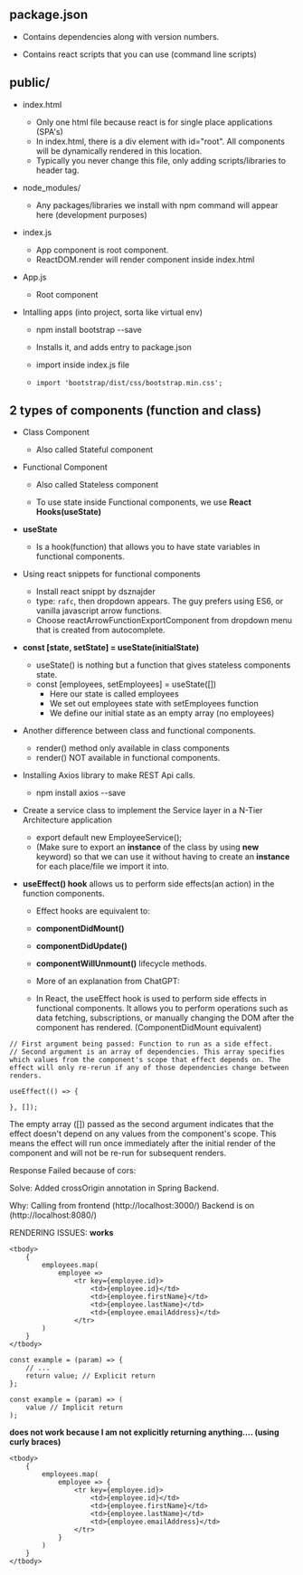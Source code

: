 ## package.json

- Contains dependencies along with version numbers.

- Contains react scripts that you can use (command line scripts)

## public/

- index.html
    -   Only one html file because react is for single place applications (SPA's)
    -   In index.html, there is a div element with id="root". All components will be dynamically 
    rendered in this location.
    -   Typically you never change this file, only adding scripts/libraries to header tag.

- node_modules/
    -   Any packages/libraries we install with npm command will appear here (development purposes)

- index.js
    -   App component is root component.
    -   ReactDOM.render will render component inside index.html

- App.js
    -   Root component


- Intalling apps (into project, sorta like virtual env)

    -   npm install bootstrap --save

    -   Installs it, and adds entry to package.json

    -   import inside index.js file

    -   ```import 'bootstrap/dist/css/bootstrap.min.css';```


## 2 types of components (function and class)

- Class Component

    -   Also called Stateful component

- Functional Component

    -   Also called Stateless component

    -   To use state inside Functional components, we use **React Hooks(useState)**

-   **useState**

    -   Is a hook(function) that allows you to have state variables in functional components.


- Using react snippets for functional components

    -   Install react snippt by dsznajder 
    -   type: ```rafc```, then dropdown appears. The guy prefers using ES6, or vanilla javascript arrow functions.
    -   Choose reactArrowFunctionExportComponent from dropdown menu that is created from autocomplete.

-   **const [state, setState] = useState(initialState)**

    -   useState() is nothing but a function that gives stateless components state.
    -   const [employees, setEmployees] = useState([])
        -   Here our state is called employees
        -   We set out employees state with setEmployees function
        -   We define our initial state as an empty array (no employees)

- Another difference between class and functional components.

    -   render() method only available in class components
    -   render() NOT available in functional components.


- Installing Axios library to make REST Api calls.
    -   npm install axios --save

- Create a service class to implement the Service layer in a N-Tier Architecture application

    -   export default new EmployeeService(); 
    -   (Make sure to export an **instance** of the class by using **new** keyword) so that we can use it without having to create an **instance** for each place/file we import it into. 


- **useEffect() hook** allows us to perform side effects(an action) in the function components.
    -   Effect hooks are equivalent to:
    -   **componentDidMount()**
    -   **componentDidUpdate()**
    -   **componentWillUnmount()** lifecycle methods.

    -   More of an explanation from ChatGPT:

    -   In React, the useEffect hook is used to perform side effects in functional components. It allows you to perform operations such as data fetching, subscriptions, or manually changing the DOM after the component has rendered. (ComponentDidMount equivalent)
```
// First argument being passed: Function to run as a side effect.
// Second argument is an array of dependencies. This array specifies which values from the component's scope that effect depends on. The effect will only re-rerun if any of those dependencies change between renders.

useEffect(() => {
    
}, []);
```

The empty array ([]) passed as the second argument indicates that the effect doesn't depend on any values from the component's scope. This means the effect will run once immediately after the initial render of the component and will not be re-run for subsequent renders.


Response Failed because of cors:

Solve: Added crossOrigin annotation in Spring Backend.

Why: Calling from frontend (http://localhost:3000/)
     Backend is on (http://localhost:8080/)



RENDERING ISSUES:
**works**
```
<tbody>
    { 
        employees.map(
            employee => 
                <tr key={employee.id}>
                    <td>{employee.id}</td>
                    <td>{employee.firstName}</td>
                    <td>{employee.lastName}</td>
                    <td>{employee.emailAddress}</td>
                </tr>
        )
    }
</tbody>
```
```
const example = (param) => {
    // ...
    return value; // Explicit return
};

```
```
const example = (param) => (
    value // Implicit return
);
```
**does not work because I am not explicitly returning anything.... (using curly braces)**
```
<tbody>
    { 
        employees.map(
            employee => { 
                <tr key={employee.id}>
                    <td>{employee.id}</td>
                    <td>{employee.firstName}</td>
                    <td>{employee.lastName}</td>
                    <td>{employee.emailAddress}</td>
                </tr>
            }
        )
    }
</tbody>
```
